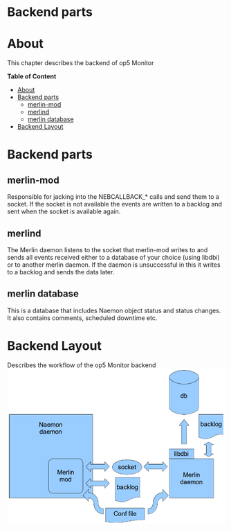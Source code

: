 # Backend parts

# About

This chapter describes the backend of op5 Monitor 

**Table of Content**

-   [About](#Backendparts-About)
-   [Backend parts](#Backendparts-Backendparts)
    -   [merlin-mod](#Backendparts-merlin-mod)
    -   [merlind](#Backendparts-merlind)
    -   [merlin database](#Backendparts-merlindatabase)
-   [Backend Layout](#Backendparts-BackendLayout)

# Backend parts

## merlin-mod

Responsible for jacking into the NEBCALLBACK\_\* calls and send them to a socket. If the socket is not available the events are written to a backlog and sent when the socket is available again.

## merlind

The Merlin daemon listens to the socket that merlin-mod writes to and sends all events received either to a database of your choice (using libdbi) or to another merlin daemon. If the daemon is unsuccessful in this it writes to a backlog and sends the data later.

## merlin database

This is a database that includes Naemon object status and status changes. It also contains comments, scheduled downtime etc.

# Backend Layout

Describes the workflow of the op5 Monitor backend
![](attachments/16482361/16679179.png)

